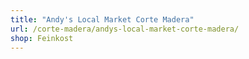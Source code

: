 ```yaml
---
title: "Andy's Local Market Corte Madera"
url: /corte-madera/andys-local-market-corte-madera/
shop: Feinkost
---
```

